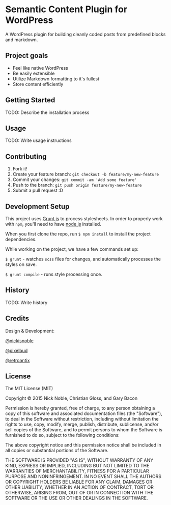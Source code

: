 # Semantic Content Plugin for WordPress

A WordPress plugin for building cleanly coded posts from predefined blocks and markdown.

## Project goals

- Feel like native WordPress
- Be easily extensible
- Utilize Markdown formatting to it's fullest
- Store content efficiently

## Getting Started

TODO: Describe the installation process

## Usage

TODO: Write usage instructions

## Contributing

1. Fork it!
2. Create your feature branch: `git checkout -b feature/my-new-feature`
3. Commit your changes: `git commit -am 'Add some feature'`
4. Push to the branch: `git push origin feature/my-new-feature`
5. Submit a pull request :D

## Development Setup

This project uses [Grunt.js](http://gruntjs.com/) to process stylesheets. In order to properly work with `npm`, you'll need to have [node.js](https://nodejs.org/) installed. 

When you first clone the repo, run `$ npm install` to install the project dependencies.

While working on the project, we have a few commands set up:

`$ grunt` - watches `scss` files for changes, and automatically processes the styles on save.

`$ grunt compile` - runs style processing once.

## History

TODO: Write history

## Credits

Design & Development: 

[@nickisnoble](http://nicknoble.works)

[@pixelbud](http://garybacon.com)

[@retroantix](http://cgloss.com)

## License

The MIT License (MIT)

Copyright &copy; 2015 Nick Noble, Christian Gloss, and Gary Bacon

Permission is hereby granted, free of charge, to any person obtaining a copy
of this software and associated documentation files (the "Software"), to deal
in the Software without restriction, including without limitation the rights
to use, copy, modify, merge, publish, distribute, sublicense, and/or sell
copies of the Software, and to permit persons to whom the Software is
furnished to do so, subject to the following conditions:

The above copyright notice and this permission notice shall be included in all
copies or substantial portions of the Software.

THE SOFTWARE IS PROVIDED "AS IS", WITHOUT WARRANTY OF ANY KIND, EXPRESS OR
IMPLIED, INCLUDING BUT NOT LIMITED TO THE WARRANTIES OF MERCHANTABILITY,
FITNESS FOR A PARTICULAR PURPOSE AND NONINFRINGEMENT. IN NO EVENT SHALL THE
AUTHORS OR COPYRIGHT HOLDERS BE LIABLE FOR ANY CLAIM, DAMAGES OR OTHER
LIABILITY, WHETHER IN AN ACTION OF CONTRACT, TORT OR OTHERWISE, ARISING FROM,
OUT OF OR IN CONNECTION WITH THE SOFTWARE OR THE USE OR OTHER DEALINGS IN THE
SOFTWARE.
